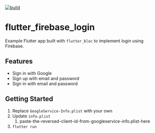 [![build](https://github.com/felangel/bloc/workflows/build/badge.svg)](https://github.com/felangel/bloc/actions)

# flutter_firebase_login

Example Flutter app built with `flutter_bloc` to implement login using Firebase.

## Features

- Sign in with Google
- Sign up with email and password
- Sign in with email and password

## Getting Started

1. Replace `GoogleService-Info.plist` with your own
2. Update `info.plist`
   1. paste-the-reversed-client-id-from-googleservice-info.plist-here
3. `flutter run`

